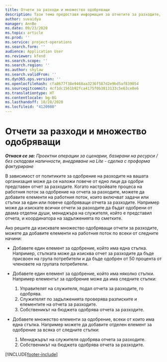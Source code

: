 ```yaml
---
title: Отчети за разходи и множество одобряващи
description: Тази тема предоставя информация за отчетите за разходите, които изискват одобрение от повече от едно лице.
author: suvaidya
manager: AnnBe
ms.date: 09/23/2020
ms.topic: article
ms.prod: ''
ms.service: project-operations
ms.search.form: ''
audience: Application User
ms.reviewer: kfend
ms.search.scope: ''
ms.search.region: ''
ms.author: shylaw
ms.search.validFrom: ''
ms.dyn365.ops.version: ''
ms.openlocfilehash: cfa8677f38e9468aa3236f587d2e9bd5af839054
ms.sourcegitcommit: 4cf1dc1561b92fca4175f0b3813133c5e63ce8e6
ms.translationtype: HT
ms.contentlocale: bg-BG
ms.lasthandoff: 10/28/2020
ms.locfileid: "4120980"
---
```

# <a name="expense-reports-and-multiple-approvers"></a>Отчети за разходи и множество одобряващи

_**Отнася се за:** Проектни операции за сценарии, базирани на ресурси / без складови наличности, внедряване на Lite - сделка с проформа фактуриране_

В зависимост от политиките за одобрение на разходите на вашата организация може да се наложи повече от едно лице да одобри представен отчет за разходите. Когато настройвате процеса на работния поток за одобрение на отчета за разходите, можете да добавите елементи на работния поток, които включват задачи или стъпки за един или повече одобряващи отчета за разходите. Например може да изискате всички отчети за разходите да бъдат одобрени от двама отделни души, мениджъра на служителя, който е представил отчета, и координатора на задълженията по сметките.

Ако решите да изисквате множество одобряващи отчети за разходите, можете да добавите елементи на работния поток по всеки от следните начини:

- Добавете един елемент за одобрение, който има една стъпка. Например, стъпката може да изисква отчет за разходите да бъде присвоен на група потребители и да бъде одобрен от 50 процента от членовете на групата потребители.
- Добавете един елемент за одобрение, който има няколко стъпки. Например елементът за одобрение може да има следните стъпки:

    1. Управителят на служителя, подал отчета за разходите, го одобрява.
    2. Служителят по задълженията проверява разписките и елементите на отчета за разходите.
    3. Собственикът на бюджета одобрява отчета за разходите.

- Добавете множество елементи за одобрение, всеки от които има една стъпка. Например можете да добавите отделен елемент за одобрение за всяка от следните стъпки:

    1. Мениджърът на служителя одобрява отчета за разходите.
    2. Собственикът на бюджета одобрява отчета за разходите.


[!INCLUDE[footer-include](../includes/footer-banner.md)]
